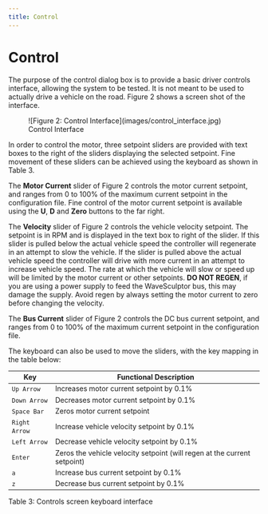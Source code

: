 ```yaml
---
title: Control
---
```


# Control

The purpose of the control dialog box is to provide a basic driver controls interface, allowing the system to be tested. It is not meant to be used to actually drive a vehicle on the road. Figure 2 shows a screen shot of the interface.

<figure markdown>
![Figure 2: Control Interface](images/control_interface.jpg)
<figcaption>Control Interface</figcaption>
</figure>

In order to control the motor, three setpoint sliders are provided with text boxes to the right of the sliders displaying the selected setpoint. Fine movement of these sliders can be achieved using the keyboard as shown in Table 3.

The __Motor Current__ slider of Figure 2 controls the motor current setpoint, and ranges from 0 to 100% of the maximum current setpoint in the configuration file. Fine control of the motor current setpoint is available using the __U__, __D__ and __Zero__ buttons to the far right.

The __Velocity__ slider of Figure 2 controls the vehicle velocity setpoint. The setpoint is in RPM and is displayed in the text box to right of the slider. If this slider is pulled below the actual vehicle speed the controller will regenerate in an attempt to slow the vehicle. If the slider is pulled above the actual vehicle speed the controller will drive with more current in an attempt to increase vehicle speed. The rate at which the vehicle will slow or speed up will be limited by the motor current or other setpoints. __DO NOT REGEN__, if you are using a power supply to feed the WaveSculptor bus, this may damage the supply.  Avoid regen by always setting the motor current to zero before changing the velocity.

The __Bus Current__ slider of Figure 2 controls the DC bus current setpoint, and ranges from 0 to 100% of the maximum current setpoint in the configuration file.

The keyboard can also be used to move the sliders, with the key mapping in the table below:

| Key           | Functional Description                                                   |
| ------------- | ------------------------------------------------------------------------ |
| `Up Arrow`    | Increases motor current setpoint by 0.1%                                 |
| `Down Arrow`  | Decreases motor current setpoint by 0.1%                                 |
| `Space Bar`   | Zeros motor current setpoint                                             |
| `Right Arrow` | Increase vehicle velocity setpoint by 0.1%                               |
| `Left Arrow`  | Decrease vehicle velocity setpoint by 0.1%                               |
| `Enter`       | Zeros the vehicle velocity setpoint (will regen at the current setpoint) |
| `a`           | Increase bus current setpoint by 0.1%                                    |
| `z`           | Decrease bus current setpoint by 0.1%                                    |

Table 3: Controls screen keyboard interface